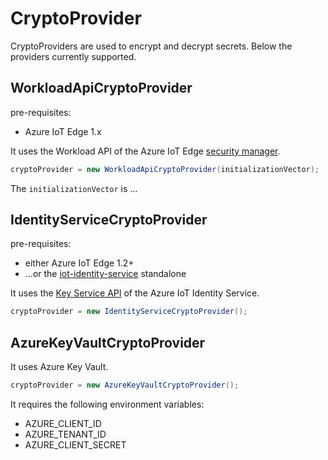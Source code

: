 # CryptoProvider
CryptoProviders are used to encrypt and decrypt secrets.
Below the providers currently supported.

## WorkloadApiCryptoProvider
pre-requisites:
* Azure IoT Edge 1.x

It uses the Workload API of the Azure IoT Edge [security manager](https://docs.microsoft.com/en-us/azure/iot-edge/iot-edge-security-manager?view=iotedge-2018-06).
```c#
cryptoProvider = new WorkloadApiCryptoProvider(initializationVector);
```

The `initializationVector` is ...

## IdentityServiceCryptoProvider
pre-requisites:
* either Azure IoT Edge 1.2+
* ...or the [iot-identity-service](https://azure.github.io/iot-identity-service/) standalone

It uses the [Key Service API](https://azure.github.io/iot-identity-service/api/keys-service.html) of the Azure IoT Identity Service.
```c#
cryptoProvider = new IdentityServiceCryptoProvider();
```

## AzureKeyVaultCryptoProvider
It uses Azure Key Vault.
```c#
cryptoProvider = new AzureKeyVaultCryptoProvider();
```

It requires the following environment variables:
* AZURE_CLIENT_ID
* AZURE_TENANT_ID
* AZURE_CLIENT_SECRET